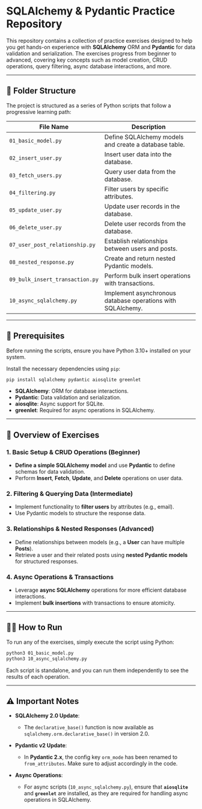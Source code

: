 
# SQLAlchemy & Pydantic Practice Repository

This repository contains a collection of practice exercises designed to help you get hands-on experience with **SQLAlchemy** ORM and **Pydantic** for data validation and serialization. The exercises progress from beginner to advanced, covering key concepts such as model creation, CRUD operations, query filtering, async database interactions, and more.

---

## 📂 Folder Structure

The project is structured as a series of Python scripts that follow a progressive learning path:

| File Name                       | Description                                                 |
| ------------------------------- | ----------------------------------------------------------- |
| `01_basic_model.py`             | Define SQLAlchemy models and create a database table.       |
| `02_insert_user.py`             | Insert user data into the database.                         |
| `03_fetch_users.py`             | Query user data from the database.                          |
| `04_filtering.py`               | Filter users by specific attributes.                        |
| `05_update_user.py`             | Update user records in the database.                        |
| `06_delete_user.py`             | Delete user records from the database.                      |
| `07_user_post_relationship.py`  | Establish relationships between users and posts.            |
| `08_nested_response.py`         | Create and return nested Pydantic models.                   |
| `09_bulk_insert_transaction.py` | Perform bulk insert operations with transactions.           |
| `10_async_sqlalchemy.py`        | Implement asynchronous database operations with SQLAlchemy. |

---

## 🚀 Prerequisites

Before running the scripts, ensure you have Python 3.10+ installed on your system.

Install the necessary dependencies using `pip`:

```bash
pip install sqlalchemy pydantic aiosqlite greenlet
```

* **SQLAlchemy**: ORM for database interactions.
* **Pydantic**: Data validation and serialization.
* **aiosqlite**: Async support for SQLite.
* **greenlet**: Required for async operations in SQLAlchemy.

---

## 📝 Overview of Exercises

### 1. **Basic Setup & CRUD Operations (Beginner)**

* **Define a simple SQLAlchemy model** and use **Pydantic** to define schemas for data validation.
* Perform **Insert**, **Fetch**, **Update**, and **Delete** operations on user data.

### 2. **Filtering & Querying Data (Intermediate)**

* Implement functionality to **filter users** by attributes (e.g., email).
* Use Pydantic models to structure the response data.

### 3. **Relationships & Nested Responses (Advanced)**

* Define relationships between models (e.g., a **User** can have multiple **Posts**).
* Retrieve a user and their related posts using **nested Pydantic models** for structured responses.

### 4. **Async Operations & Transactions**

* Leverage **async SQLAlchemy** operations for more efficient database interactions.
* Implement **bulk insertions** with transactions to ensure atomicity.

---

## 🏃‍♀️ How to Run

To run any of the exercises, simply execute the script using Python:

```bash
python3 01_basic_model.py
python3 10_async_sqlalchemy.py
```

Each script is standalone, and you can run them independently to see the results of each operation.

---

## ⚠️ Important Notes

* **SQLAlchemy 2.0 Update**:

  * The `declarative_base()` function is now available as `sqlalchemy.orm.declarative_base()` in version 2.0.

* **Pydantic v2 Update**:

  * In **Pydantic 2.x**, the config key `orm_mode` has been renamed to `from_attributes`. Make sure to adjust accordingly in the code.

* **Async Operations**:

  * For async scripts (`10_async_sqlalchemy.py`), ensure that **`aiosqlite`** and **`greenlet`** are installed, as they are required for handling async operations in SQLAlchemy.


